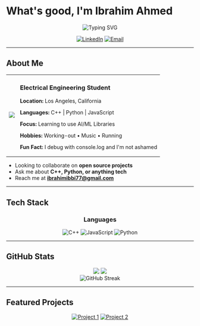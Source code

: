 # What's good, I'm Ibrahim Ahmed

<div align="center">
  <img src="https://readme-typing-svg.demolab.com?font=Fira+Code&size=22&duration=3000&pause=1000&color=00D4FF&center=true&vCenter=true&width=600&lines=UCLA+Electrical+Engineering+Student;Learning+AI/ML;Building+innovative+projects;Student+Researcher" alt="Typing SVG" />
</div>

<div align="center">
  
  [![LinkedIn](https://img.shields.io/badge/LinkedIn-0077B5?style=for-the-badge&logo=linkedin&logoColor=white)](linkedin.com/in/ibrahim-ahmed-16ba27315)
  [![Email](https://img.shields.io/badge/Email-D14836?style=for-the-badge&logo=gmail&logoColor=white)](mailto:ibrahimibbi77@gmail.com)
  
</div>

---

## About Me

<div align="center">
  <table>
    <tr>
      <td>
        <img src="https://media.giphy.com/media/WUlplcMpOCEmTGBtBW/giphy.gif" width="300">
      </td>
      <td>
        <h3> Electrical Engineering Student</h3>
        <p><strong> Location:</strong> Los Angeles, California</p>
        <p><strong> Languages:</strong> C++ | Python | JavaScript</p>
        <p><strong> Focus:</strong> Learning to use AI/ML Libraries</p>
        <p><strong> Hobbies:</strong> Working-out • Music • Running</p>
        <p><strong> Fun Fact:</strong> I debug with console.log and I'm not ashamed</p>
      </td>
    </tr>
  </table>
</div>

-  Looking to collaborate on **open source projects**
-  Ask me about **C++, Python, or anything tech**
-  Reach me at **ibrahimibbi77@gmail.com**

---

## Tech Stack

<div align="center">

### Languages
![C++](https://img.shields.io/badge/C++-F7DF1E?style=for-the-badge&logo=C++&logoColor=white)
![JavaScript](https://img.shields.io/badge/JavaScript-F7DF1E?style=for-the-badge&logo=javascript&logoColor=black)
![Python](https://img.shields.io/badge/Python-3776AB?style=for-the-badge&logo=python&logoColor=white)


</div>

---

## GitHub Stats

<div align="center">
  <img height="180em" src="https://github-readme-stats.vercel.app/api?username=Ibrahim-ahmed1678&show_icons=true&theme=radical&include_all_commits=true&count_private=true"/>
  <img height="180em" src="https://github-readme-stats.vercel.app/api/top-langs/?username=Ibrahim-ahmed1678&layout=compact&langs_count=8&theme=radical"/>
</div>

<div align="center">
  <img src="https://github-readme-streak-stats.herokuapp.com/?user=Ibrahim-ahmed1678&theme=radical" alt="GitHub Streak" />
</div>

---

## Featured Projects

<div align="center">

[![Project 1](https://github-readme-stats.vercel.app/api/pin/?username=Ibrahim-ahmed1678&repo=hand-gesture-recognition&theme=radical)](https://github.com/Ibrahim-ahmed1678/hand-gesture-recognition)
[![Project 2](https://github-readme-stats.vercel.app/api/pin/?username=Ibrahim-ahmed1678&repo=Newtonian-Two-Body-Problem-Simulation&theme=radical)](https://github.com/Ibrahim-ahmed1678/Newtonian-Two-Body-Problem-Simulation)


</div>
<!--
### 🚀 What I'm building:
<!--
- **[Project Name 1](https://github.com/yourusername/project1)** - Brief description of what it does
- **[Project Name 2](https://github.com/yourusername/project2)** - Another cool project description
- **[Project Name 3](https://github.com/yourusername/project3)** - Your latest creation
<!--
---

## Contribution Graph

<div align="center">
  <img src="https://github-readme-activity-graph.vercel.app/graph?username=Ibrahim-ahmed1678&theme=react-dark&bg_color=20232a&hide_border=true" width="100%"/>
</div>

---


## Random Dev Quote

<div align="center">
  <img src="https://quotes-github-readme.vercel.app/api?type=horizontal&theme=radical" />
</div>

---

## GitHub Trophies

<div align="center">
  <img src="https://github-profile-trophy.vercel.app/?username=Ibrahim-ahmed1678&theme=radical&no-frame=false&no-bg=true&margin-w=4" />
</div>

---

## Let's Connect!

<div align="center">
  
  **Always down to chat about tech and collaborate on projects**
  
  ![Profile Views](https://komarev.com/ghpvc/?username=Ibrahim-ahmed1678&color=blueviolet&style=flat-square)
  
</div>

---

<div align="center">
  <img src="https://raw.githubusercontent.com/platane/snk/output/github-contribution-grid-snake-dark.svg" alt="Snake animation" />
  
  ### Show some ❤️ by starring some repositories!
</div>
